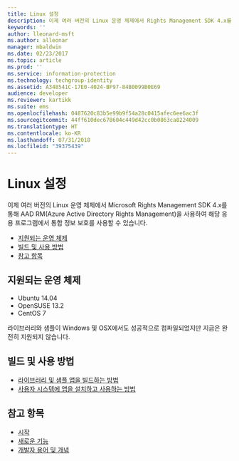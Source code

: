 ```yaml
---
title: Linux 설정
description: 이제 여러 버전의 Linux 운영 체제에서 Rights Management SDK 4.x를 사용할 수 있습니다.
keywords: ''
author: lleonard-msft
ms.author: alleonar
manager: mbaldwin
ms.date: 02/23/2017
ms.topic: article
ms.prod: ''
ms.service: information-protection
ms.technology: techgroup-identity
ms.assetid: A348541C-17E0-4024-BF97-84B0099B0E69
audience: developer
ms.reviewer: kartikk
ms.suite: ems
ms.openlocfilehash: 0487620c83b5e99b9f54a28c0415afec6ee6ac3f
ms.sourcegitcommit: 44ff610dec678604c449d42cc0b0863ca8224009
ms.translationtype: HT
ms.contentlocale: ko-KR
ms.lasthandoff: 07/31/2018
ms.locfileid: "39375439"
---
```

# <a name="linux-setup"></a>Linux 설정

이제 여러 버전의 Linux 운영 체제에서 Microsoft Rights Management SDK 4.x를 통해 AAD RM(Azure Active Directory Rights Management)을 사용하여 해당 응용 프로그램에서 통합 정보 보호를 사용할 수 있습니다.

- [지원되는 운영 체제](#supported-operating-systems)
- [빌드 및 사용 방법](#how-to-build-and-use)
- [참고 항목](#see-also)

## <a name="supported-operating-systems"></a>지원되는 운영 체제

- Ubuntu 14.04
- OpenSUSE 13.2
- CentOS 7

라이브러리와 샘플이 Windows 및 OSX에서도 성공적으로 컴파일되었지만 지금은 완전히 지원되지 않습니다.
 
## <a name="how-to-build-and-use"></a>빌드 및 사용 방법

- [라이브러리 및 샘플 앱을 빌드하는 방법](https://github.com/AzureAD/rms-sdk-for-cpp/wiki/How-to-Build)
- [사용자 시스템에 앱을 설치하고 사용하는 방법](https://github.com/AzureAD/rms-sdk-for-cpp/wiki/How-to-Use)

## <a name="see-also"></a>참고 항목

- [시작](get-started.md)
- [새로운 기능](release-notes.md)
- [개발자 용어 및 개념](core-concepts.md)
